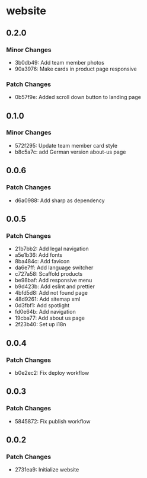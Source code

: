 # website

## 0.2.0

### Minor Changes

- 3b0db49: Add team member photos
- 90a3976: Make cards in product page responsive

### Patch Changes

- 0b57f9e: Added scroll down button to landing page

## 0.1.0

### Minor Changes

- 572f295: Update team member card style
- b8c5a7c: add German version about-us page

## 0.0.6

### Patch Changes

- d6a0988: Add sharp as dependency

## 0.0.5

### Patch Changes

- 21b7bb2: Add legal navigation
- a5e1b36: Add fonts
- 8ba484c: Add favicon
- da6e7ff: Add language switcher
- c727a58: Scaffold products
- be98baf: Add responsive menu
- b9d423b: Add eslint and prettier
- 4bfd5d8: Add not found page
- 48d9261: Add sitemap xml
- 0d3fbf1: Add spotlight
- fd0e64b: Add navigation
- 19cba77: Add about us page
- 2f23b40: Set up i18n

## 0.0.4

### Patch Changes

- b0e2ec2: Fix deploy workflow

## 0.0.3

### Patch Changes

- 5845872: Fix publish workflow

## 0.0.2

### Patch Changes

- 2731ea9: Initialize website
